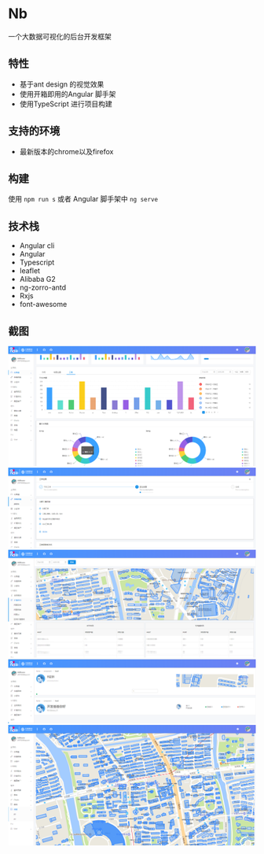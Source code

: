 # Nb

一个大数据可视化的后台开发框架

## 特性

- 基于ant design 的视觉效果
- 使用开箱即用的Angular 脚手架
- 使用TypeScript 进行项目构建

## 支持的环境
- 最新版本的chrome以及firefox

## 构建

使用 `npm run s` 或者 Angular 脚手架中 `ng serve` 
## 技术栈
- Angular cli
- Angular
- Typescript
- leaflet
- Alibaba  G2
- ng-zorro-antd
- Rxjs
- font-awesome

## 截图
![](./img/p1.png)
![](./img/p2.png)
![](./img/p3.png)
![](./img/p4.png)
![](./img/p5.png)

